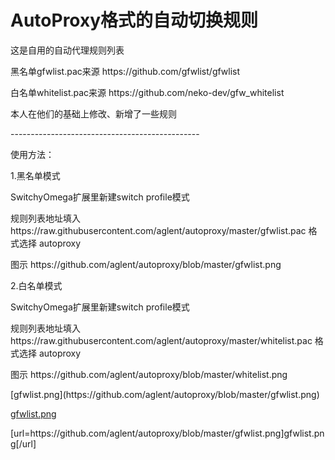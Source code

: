 # AutoProxy格式的自动切换规则

<P>这是自用的自动代理规则列表
<p>黑名单gfwlist.pac来源  https://github.com/gfwlist/gfwlist
<p>白名单whitelist.pac来源 https://github.com/neko-dev/gfw_whitelist
<p>本人在他们的基础上修改、新增了一些规则
<p>-----------------------------------------------
<p>使用方法：
<p>1.黑名单模式
<p>SwitchyOmega扩展里新建switch profile模式
<p>规则列表地址填入 https://raw.githubusercontent.com/aglent/autoproxy/master/gfwlist.pac 格式选择 autoproxy
<p>图示 https://github.com/aglent/autoproxy/blob/master/gfwlist.png
<p>2.白名单模式
<p>SwitchyOmega扩展里新建switch profile模式 
<p>规则列表地址填入 https://raw.githubusercontent.com/aglent/autoproxy/master/whitelist.pac 格式选择 autoproxy
<p>图示 https://github.com/aglent/autoproxy/blob/master/whitelist.png
<p>[gfwlist.png](https://github.com/aglent/autoproxy/blob/master/gfwlist.png)
<p>
<a href="https://github.com/aglent/autoproxy/blob/master/gfwlist.png">gfwlist.png</a>
<p>
[url=https://github.com/aglent/autoproxy/blob/master/gfwlist.png]gfwlist.png[/url]
